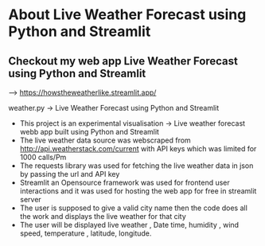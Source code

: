 # About Live Weather Forecast using Python and Streamlit

 ## Checkout my web app Live Weather Forecast using Python and Streamlit
--> https://howstheweatherlike.streamlit.app/

weather.py -> Live Weather Forecast using Python and Streamlit

- This project is an experimental visualisation -> Live weather forecast webb app built using Python and Streamlit
- The live weather data source was webscraped from http://api.weatherstack.com/current with API keys which was limited for 1000 calls/Pm
- The requests library was used for fetching the live weather data in json by passing the url and API key
- Streamlit an Opensource framework was used for frontend user interactions and it was used for hosting the web app for free in streamlit 
  server
- The user is supposed to give a valid city name then the code does all the work and displays the live weather for that city
- The user will be displayed live weather , Date time, humidity , wind speed, temperature , latitude, longitude.

